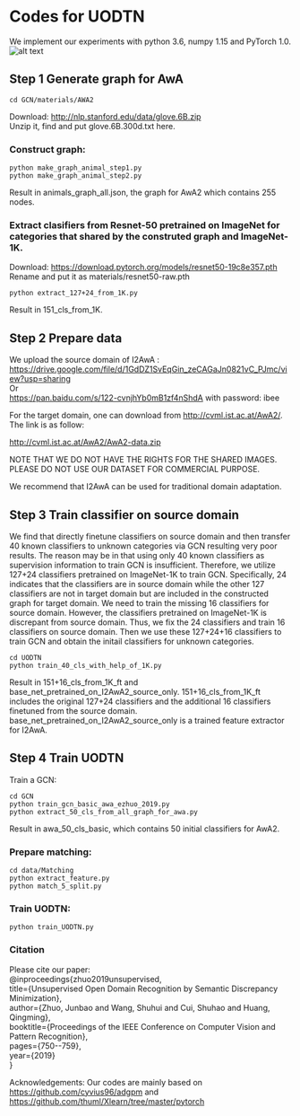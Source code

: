 # Codes for UODTN

We implement our experiments with python 3.6, numpy 1.15 and PyTorch 1.0.
![alt text](https://raw.githubusercontent.com/junbaoZHUO/UODTN/master/framework5.png)
## Step 1 Generate graph for AwA
```
cd GCN/materials/AWA2 
```

Download: http://nlp.stanford.edu/data/glove.6B.zip  
Unzip it, find and put glove.6B.300d.txt here.

### Construct graph:
```
python make_graph_animal_step1.py  
python make_graph_animal_step2.py  
```
Result in animals_graph_all.json, the graph for AwA2 which contains 255 nodes.  

### Extract clasifiers from Resnet-50 pretrained on ImageNet for categories that shared by the construted graph and ImageNet-1K.
Download: https://download.pytorch.org/models/resnet50-19c8e357.pth  
Rename and put it as materials/resnet50-raw.pth  
```
python extract_127+24_from_1K.py  
```

Result in 151_cls_from_1K.  

## Step 2 Prepare data

We upload the source domain of I2AwA :  
https://drive.google.com/file/d/1GdDZ1SvEqGin_zeCAGaJn0821vC_PJmc/view?usp=sharing  
Or  
https://pan.baidu.com/s/122-cvnjhYb0mB1zf4nShdA with password: ibee  

For the target domain, one can download from http://cvml.ist.ac.at/AwA2/. The link is as follow:

http://cvml.ist.ac.at/AwA2/AwA2-data.zip  

NOTE THAT WE DO NOT HAVE THE RIGHTS FOR THE SHARED IMAGES. PLEASE DO NOT USE OUR DATASET FOR COMMERCIAL PURPOSE.  

We recommend that I2AwA can be used for traditional domain adaptation.

## Step 3 Train classifier on source domain

We find that directly finetune classifiers on source domain and then transfer 40 known classifiers to unknown categories via GCN resulting very poor results. The reason may be in that using only 40 known classifiers as supervision information to train GCN is insufficient. Therefore, we utilize 127+24 classifiers pretrained on ImageNet-1K to train GCN. Specifically, 24 indicates that the classifiers are in source domain while the other 127 classifiers are not in target domain but are included in the constructed graph for target domain. We need to train the missing 16 classifiers for source domain. However, the classifiers pretrained on ImageNet-1K is discrepant from source domain. Thus, we fix the 24 classifiers and train 16 classifiers on source domain. Then we use these 127+24+16 classifiers to train GCN and obtain the initail classifiers for unknown categories.  

```
cd UODTN  
python train_40_cls_with_help_of_1K.py  
```

Result in 151+16_cls_from_1K_ft and base_net_pretrained_on_I2AwA2_source_only. 151+16_cls_from_1K_ft includes the original 127+24 classifiers and the additional 16 classifiers finetuned from the source domain. base_net_pretrained_on_I2AwA2_source_only is a trained feature extractor for I2AwA.  

## Step 4 Train UODTN

Train a GCN:  

```
cd GCN  
python train_gcn_basic_awa_ezhuo_2019.py  
python extract_50_cls_from_all_graph_for_awa.py  
```

Result in awa_50_cls_basic, which contains 50 initial classifiers for AwA2.  

### Prepare matching:

```
cd data/Matching  
python extract_feature.py  
python match_5_split.py  
```

 
### Train UODTN:
 
```
python train_UODTN.py  
```
### Citation
Please cite our paper:  
@inproceedings{zhuo2019unsupervised,  
  title={Unsupervised Open Domain Recognition by Semantic Discrepancy Minimization},  
  author={Zhuo, Junbao and Wang, Shuhui and Cui, Shuhao and Huang, Qingming},  
  booktitle={Proceedings of the IEEE Conference on Computer Vision and Pattern Recognition},  
  pages={750--759},  
  year={2019}  
}  
  
Acknowledgements: Our codes are mainly based on https://github.com/cyvius96/adgpm and https://github.com/thuml/Xlearn/tree/master/pytorch
